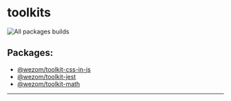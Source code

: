 # toolkits

![All packages builds](https://github.com/WezomCompany/toolkits/workflows/All%20packages%20builds/badge.svg)

## Packages:

- [@wezom/toolkit-css-in-js](https://github.com/WezomCompany/toolkits/blob/main/packages/css-in-js/README.md#readme)
- [@wezom/toolkit-jest](https://github.com/WezomCompany/toolkits/blob/main/packages/jest/README.md#readme)
- [@wezom/toolkit-math](https://github.com/WezomCompany/toolkits/blob/main/packages/math/README.md#readme)

---
